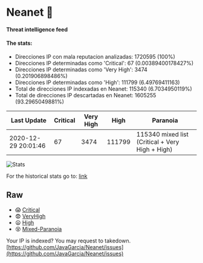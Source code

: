 # Neanet :hocho:
#### Threat intelligence feed
#### The stats:

- Direcciones IP con mala reputacion analizadas: 1720595 (100%)
- Direcciones IP determinadas como 'Critical':  67 (0.00389400178427%)
- Direcciones IP determinadas como 'Very High':  3474 (0.201906898486%)
- Direcciones IP determinadas como 'High':  111799 (6.49769411163)
- Total de direcciones IP indexadas en Neanet:  115340 (6.7034950119%)
- Total de direcciones IP descartadas en Neanet:  1605255 (93.2965049881%)

| Last Update | Critical | Very High | High | Paranoia |
| --- | --- | --- | --- | --- |
| 2020-12-29 20:01:46 | 67 | 3474 | 111799 | 115340 mixed list (Critical + Very High + High)|

![Stats](https://docs.google.com/spreadsheets/d/e/2PACX-1vSnaNMIXVabIpDJjufMlzH7poXnshF3mgd8Is1g9ytUEzVsP5my4Trn8f-xkoLLQ38xpL3HtmUexLo6/pubchart?oid=501124687&format=image)

For the historical stats go to: [link](/stats.csv)
## Raw
- :scream: [Critical](https://raw.githubusercontent.com/JavaGarcia/Neanet/master/blacklists/neanet_critical.txt)
- :fearful: [VeryHigh](https://raw.githubusercontent.com/JavaGarcia/Neanet/master/blacklists/neanet_veryHigh.txtt)
- :frowning: [High](https://raw.githubusercontent.com/JavaGarcia/Neanet/master/blacklists/neanet_high.txt)
- :dizzy_face: [Mixed-Paranoia](https://raw.githubusercontent.com/JavaGarcia/Neanet/master/blacklists/neanet_all.txt)


Your IP is indexed? You may request to takedown. [https://github.com/JavaGarcia/Neanet/issues](https://github.com/JavaGarcia/Neanet/issues)




























































































































































































































































































































































































































































































































































































































































































































































































































































































































































































































































































































































































































































































































































































































































































































































































































































































































































































































































































































































































































































































































































































































































































































































































































































































































































































































































































































































































































































































































































































































































































































































































































































